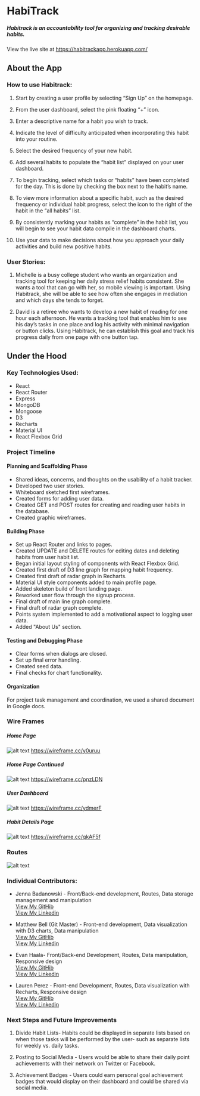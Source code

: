 # HabiTrack


##### Habitrack is an accountability tool for organizing and tracking desirable habits.

View the live site at https://habitrackapp.herokuapp.com/

## About the App

### How to use Habitrack:

1. Start by creating a user profile by selecting “Sign Up” on the homepage.

2. From the user dashboard, select the pink floating “+” icon.

3. Enter a descriptive name for a habit you wish to track.

4. Indicate the level of difficulty anticipated when incorporating this habit into your routine.

5. Select the desired frequency of your new habit.

6. Add several habits to populate the “habit list” displayed on your user dashboard.

7. To begin tracking, select which tasks or “habits” have been completed for the day. This is done by checking the box next to the habit’s name.

8. To view more information about a specific habit, such as the desired frequency or individual habit progress, select the icon to the right of the habit in the “all habits” list.

9. By consistently marking your habits as “complete” in the habit list, you will begin to see your habit data compile in the dashboard charts.

10. Use your data to make decisions about how you approach your daily activities and build new positive habits.


### User Stories:

1. Michelle is a busy college student who wants an organization and tracking tool for keeping her daily stress relief habits consistent. She wants a tool that can go with her, so mobile viewing is important. Using Habitrack, she will be able to see how often she engages in mediation and which days she tends to forget.

2. David is a retiree who wants to develop a new habit of reading for one hour each afternoon. He wants a tracking tool that enables him to see his day’s tasks in one place and log his activity with minimal navigation or button clicks. Using Habitrack, he can establish this goal and track his progress daily from one page with one button tap.



## Under the Hood

### Key Technologies Used:

* React
* React Router
* Express
* MongoDB
* Mongoose
* D3
* Recharts
* Material UI
* React Flexbox Grid


### Project Timeline

#### Planning  and Scaffolding Phase

* Shared ideas, concerns, and thoughts on the usability of a habit tracker.
* Developed two user stories.
* Whiteboard sketched first wireframes.
* Created forms for adding user data.
* Created GET and POST routes for creating and reading user habits in the database.
* Created graphic wireframes.

#### Building  Phase

* Set up React Router and links to pages.
* Created UPDATE and DELETE routes for editing dates and deleting habits from user habit list.
* Began initial layout styling of components with React Flexbox Grid.
* Created first draft of D3 line graph for mapping habit frequency.
* Created first draft of radar graph in Recharts.
* Material UI style components added to main profile page.
* Added skeleton build of front landing page.
* Reworked user flow through the signup process.
* Final draft of main line graph complete.
* Final draft of radar graph complete.
* Points system implemented to add a motivational aspect to logging user data.
* Added "About Us" section.

#### Testing and Debugging Phase

* Clear forms when dialogs are closed.
* Set up final error handling.
* Created seed data.
* Final checks for chart functionality.

#### Organization

For project task management and coordination, we used a shared document in Google docs.

### Wire Frames

##### Home Page
![alt text](/client/src/img/homepage1.png "Home Page 1")
https://wireframe.cc/y0uruu

##### Home Page Continued
![alt text](/client/src/img/homepage2.png "Home Page 2")
https://wireframe.cc/pnzLDN

##### User Dashboard
![alt text](/client/src/img/dashboardpage.png "Dashboard Page")
https://wireframe.cc/ydmerF

##### Habit Details Page
![alt text](/client/src/img/habitdetails.png "Habit Details Page")
https://wireframe.cc/qkAF5f


### Routes

![alt text](/client/src/img/routes.png "Routes")


### Individual Contributors:

* Jenna Badanowski - Front/Back-end development, Routes, Data storage management and manipulation  
[View My GitHib](http://github.com/jbadan)  
[View My Linkedin](https://www.linkedin.com/in/jennabadanowski/)  

* Matthew Bell (Git Master) - Front-end development, Data visualization with D3 charts, Data manipulation  
[View My GitHib](https://github.com/Foozie3Moons)  
[View My Linkedin](https://www.linkedin.com/in/matthew-bell-290/)  

* Evan Haala- Front/Back-end Development, Routes, Data manipulation, Responsive design  
[View My GitHib](https://github.com/ehaala)  
[View My Linkedin](https://www.linkedin.com/in/ejhaala/)  

* Lauren Perez - Front-end Development, Routes, Data visualization with Recharts, Responsive design  
[View My GitHib](https://github.com/laurenperez)  
[View My Linkedin](https://www.linkedin.com/in/lauren-ashley-perez/)  



### Next Steps and Future Improvements

1. Divide Habit Lists- Habits could be displayed in separate lists based on when those tasks will be performed by the user- such as separate lists for weekly vs. daily tasks.

2. Posting to Social Media - Users would be able to share their daily point achievements with their network on Twitter or Facebook.

3. Achievement Badges - Users could earn personal goal achievement badges that would display on their dashboard and could be shared via social media.
